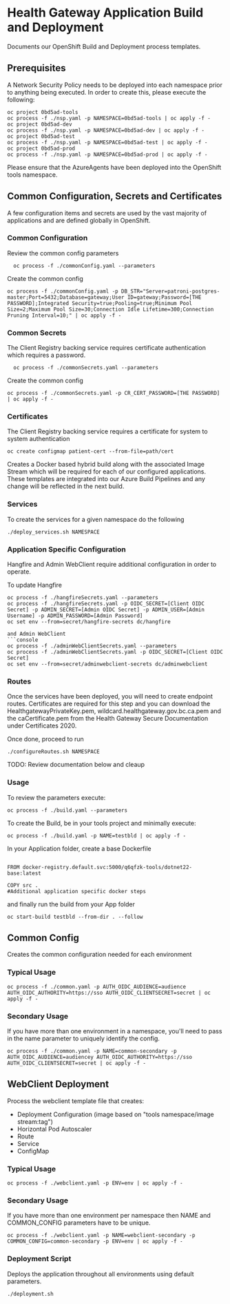 # Health Gateway Application Build and Deployment

Documents our OpenShift Build and Deployment process templates.

## Prerequisites

A Network Security Policy needs to be deployed into each namespace prior to anything being executed.  In order to create this, please execute the following:

```console
oc project 0bd5ad-tools
oc process -f ./nsp.yaml -p NAMESPACE=0bd5ad-tools | oc apply -f -
oc project 0bd5ad-dev
oc process -f ./nsp.yaml -p NAMESPACE=0bd5ad-dev | oc apply -f -
oc project 0bd5ad-test
oc process -f ./nsp.yaml -p NAMESPACE=0bd5ad-test | oc apply -f -
oc project 0bd5ad-prod
oc process -f ./nsp.yaml -p NAMESPACE=0bd5ad-prod | oc apply -f -
```

Please ensure that the AzureAgents have been deployed into the OpenShift tools namespace.

## Common Configuration, Secrets and Certificates

A few configuration items and secrets are used by the vast majority of applications and are defined globally in OpenShift.

### Common Configuration

Review the common config parameters

```console
  oc process -f ./commonConfig.yaml --parameters
```

Create the common config

```console
oc process -f ./commonConfig.yaml -p DB_STR="Server=patroni-postgres-master;Port=5432;Database=gateway;User ID=gateway;Password=[THE PASSWORD];Integrated Security=true;Pooling=true;Minimum Pool Size=2;Maximum Pool Size=30;Connection Idle Lifetime=300;Connection Pruning Interval=10;" | oc apply -f -
```

### Common Secrets

The Client Registry backing service requires certificate authentication which requires a password.

```console
  oc process -f ./commonSecrets.yaml --parameters
```

Create the common config

```console
oc process -f ./commonSecrets.yaml -p CR_CERT_PASSWORD=[THE PASSWORD] | oc apply -f -
```

### Certificates

The Client Registry backing service requires a certificate for system to system authentication

```console
oc create configmap patient-cert --from-file=path/cert
```

Creates a Docker based hybrid build along with the associated Image Stream which will be required for each of our configured applications.  These templates are integrated into our Azure Build Pipelines and any change will be reflected in the next build.

### Services

To create the services for a given namespace do the following

```console
./deploy_services.sh NAMESPACE
```

### Application Specific Configuration

Hangfire and Admin WebClient require additional configuration in order to operate.

To update Hangfire

```console
oc process -f ./hangfireSecrets.yaml --parameters
oc process -f ./hangfireSecrets.yaml -p OIDC_SECRET=[Client OIDC Secret] -p ADMIN_SECRET=[Admin OIDC Secret] -p ADMIN_USER=[Admin Username] -p ADMIN_PASSWORD=[Admin Password]
oc set env --from=secret/hangfire-secrets dc/hangfire

and Admin WebClient
```console
oc process -f ./adminWebClientSecrets.yaml --parameters
oc process -f ./adminWebClientSecrets.yaml -p OIDC_SECRET=[Client OIDC Secret]
oc set env --from=secret/adminwebclient-secrets dc/adminwebclient
```

### Routes

Once the services have been deployed, you will need to create endpoint routes.  Certificates are required for this step and you can download the HealthgatewayPrivateKey.pem, wildcard.healthgateway.gov.bc.ca.pem and the caCertificate.pem from the Health Gateway Secure Documentation under Certificates 2020.

Once done, proceed to run

```console
./configureRoutes.sh NAMESPACE
```

TODO: Review documentation below and cleaup

### Usage

To review the parameters execute:

```console
oc process -f ./build.yaml --parameters
```

To create the Build, be in your tools project and minimally execute:

```console
oc process -f ./build.yaml -p NAME=testbld | oc apply -f -
```

In your Application folder, create a base Dockerfile

```console

FROM docker-registry.default.svc:5000/q6qfzk-tools/dotnet22-base:latest

COPY src .
#Additional application specific docker steps
```

and finally run the build from your App folder

```console
oc start-build testbld --from-dir . --follow
```

## Common Config

Creates the common configuration needed for each environment

### Typical Usage

```console
oc process -f ./common.yaml -p AUTH_OIDC_AUDIENCE=audience AUTH_OIDC_AUTHORITY=https://sso AUTH_OIDC_CLIENTSECRET=secret | oc apply -f -
```

### Secondary Usage

If you have more than one environment in a namespace, you'll need to pass in the name parameter to uniquely identify the config.

```console
oc process -f ./common.yaml -p NAME=common-secondary -p AUTH_OIDC_AUDIENCE=audiencey AUTH_OIDC_AUTHORITY=https://sso AUTH_OIDC_CLIENTSECRET=secret | oc apply -f -
```

## WebClient Deployment

Process the webclient template file that creates:

- Deployment Configuration (image based on "tools namespace/image stream:tag")
- Horizontal Pod Autoscaler
- Route
- Service
- ConfigMap

### Typical Usage

```console
oc process -f ./webclient.yaml -p ENV=env | oc apply -f -
```

### Secondary Usage

If you have more than one environment per namespace then NAME and COMMON_CONFIG parameters have to be unique.

```console
oc process -f ./webclient.yaml -p NAME=webclient-secondary -p COMMON_CONFIG=common-secondary -p ENV=env | oc apply -f -
```

### Deployment Script

Deploys the application throughout all environments using default parameters.

```console
./deployment.sh
```
